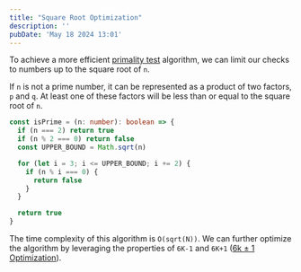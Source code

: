```yaml
---
title: "Square Root Optimization"
description: ''
pubDate: 'May 18 2024 13:01'
---
```


To achieve a more efficient [primality test](/notes/primality_test) algorithm, we can limit our checks to numbers up to the square root of `n`.

If `n` is not a prime number, it can be represented as a product of two factors, `p` and `q`. At least one of these factors will be less than or equal to the square root of `n`.

```ts
const isPrime = (n: number): boolean => {
  if (n === 2) return true
  if (n % 2 === 0) return false
  const UPPER_BOUND = Math.sqrt(n)

  for (let i = 3; i <= UPPER_BOUND; i += 2) {
    if (n % i === 0) {
      return false
    }
  }

  return true
}
```

The time complexity of this algorithm is `O(sqrt(N))`. We can further optimize the algorithm by leveraging the properties of `6K-1` and `6K+1` ([6k ± 1 Optimization](/notes/6k_plus_minus_1_optimization)).